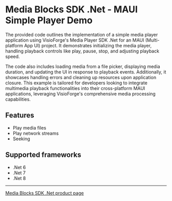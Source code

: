 # Media Blocks SDK .Net - MAUI Simple Player Demo

The provided code outlines the implementation of a simple media player application using VisioForge's Media Player SDK .Net for an MAUI (Multi-platform App UI) project. It demonstrates initializing the media player, handling playback controls like play, pause, stop, and adjusting playback speed.

The code also includes loading media from a file picker, displaying media duration, and updating the UI in response to playback events. Additionally, it showcases handling errors and cleaning up resources upon application closure. This example is tailored for developers looking to integrate multimedia playback functionalities into their cross-platform MAUI applications, leveraging VisioForge's comprehensive media processing capabilities.

## Features

* Play media files
* Play network streams
* Seeking

## Supported frameworks

* .Net 6
* .Net 7
* .Net 8

---

[Media Blocks SDK .Net product page](https://www.visioforge.com/media-blocks-sdk)

